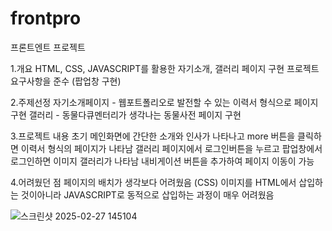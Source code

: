 # frontpro
  프론트엔트 프로젝트

  1.개요
    HTML, CSS, JAVASCRIPT를 활용한 자기소개, 갤러리 페이지 구현
    프로젝트 요구사항을 준수 (팝업창 구현)

  2.주제선정
    자기소개페이지 - 웹포트폴리오로 발전할 수 있는 이력서 형식으로 페이지 구현
    갤러리 - 동물다큐멘터리가 생각나는 동물사전 페이지 구현

  3.프로젝트 내용
    초기 메인화면에 간단한 소개와 인사가 나타나고 more 버튼을 클릭하면 이력서 형식의 페이지가 나타남
    갤러리 페이지에서 로그인버튼을 누르고 팝업창에서 로그인하면 이미지 갤러리가 나타남
    내비게이션 버튼을 추가하여 페이지 이동이 가능

  4.어려웠던 점
    페이지의 배치가 생각보다 어려웠음 (CSS)
    이미지를 HTML에서 삽입하는 것이아니라 JAVASCRIPT로 동적으로 삽입하는 과정이 매우 어려웠음

![스크린샷 2025-02-27 145104](https://github.com/user-attachments/assets/1d33f10f-0369-46e5-a1d1-771114fbaf7a)
